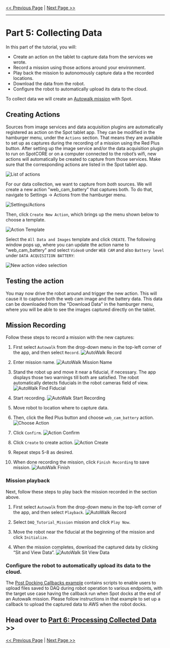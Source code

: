 <!--
Copyright (c) 2022 Boston Dynamics, Inc.  All rights reserved.

Downloading, reproducing, distributing or otherwise using the SDK Software
is subject to the terms and conditions of the Boston Dynamics Software
Development Kit License (20191101-BDSDK-SL).
-->

<script type="text/javascript" src="video_play_at_scroll.js"></script>
<link rel="stylesheet" type="text/css" href="tutorial.css">
<link href="prism.css" rel="stylesheet" />
<script src="prism.js"></script>


[<< Previous Page](daq4.md)
|
[Next Page >>](daq6.md)

---

# Part 5: Collecting Data

In this part of the tutorial, you will:
* Create an action on the tablet to capture data from the services we wrote.
* Record a mission using those actions around your environment.
* Play back the mission to autonomously capture data a the recorded locations.
* Download the data from the robot.
* Configure the robot to automatically upload its data to the cloud.

To collect data we will create an [Autowalk mission](https://support.bostondynamics.com/s/article/Getting-Started-with-Autowalk) with Spot.


## Creating Actions

Sources from image services and data acquisition plugins are automatically registered as action on the Spot tablet app. They can be modified in the hamburger menu, under the `Actions` section. That means they are available to set up as captures during the recording of a mission using the Red Plus button. After setting up the image service and/or the data acquisition plugin to run on SpotCORE or on a computer connected to the robot’s wifi, new actions will automatically be created to capture from those services.  Make sure that the corresponding actions are listed in the Spot tablet app. 

![List of actions](img/action_list.jpg)

For our data collection, we want to capture from _both_ sources.  We will create a new action "web_cam_battery" that captures both. To do that, navigate to Settings -> Actions from the hamburger menu.

![Settings/Actions](img/settings_actions.jpg)

Then, click `Create New Action`, which brings up the menu shown below to choose a template.

![Action Template](img/action_choose_template.jpg)

Select the `All Data and Images` template and click `CREATE`. The following window pops up, where you can update the action name to "web_cam_battery" and select `Video0` under `WEB CAM` and also `Battery level` under `DATA ACQUISITION BATTERY`:

![New action video selection](img/web_cam_action1.jpg)

## Testing the action

You may now drive the robot around and trigger the new action.
This will cause it to capture both the web cam image and the battery data.  This data can be downloaded from the "Download Data" in the hamburger menu, where you will be able to see the images captured directly on the tablet.

## Mission Recording

Follow these steps to record a mission with the new captures:

1. First select `Autowalk` from the drop-down menu in the top-left corner of the app, and then select `Record`.
![AutoWalk Record](img/autowalk_record.jpg)

2. Enter mission name.
![AutoWalk Mission Name](img/autowalk_mission_name.jpg)

3. Stand the robot up and move it near a fiducial, if necessary. The app displays those two warnings till both are satisfied. The robot automatically detects fiducials in the robot cameras field of view.
![AutoWalk Find Fiducial](img/autowalk_find_fiducial.jpg)

4. Start recording.
![AutoWalk Start Recording](img/autowalk_start_recording.jpg)

5. Move robot to location where to capture data.

6. Then, click the Red Plus button and choose `web_cam_battery` action.
![Choose Action](img/autowalk_action_choose.jpg)

7. Click `Confirm`.
![Action Confirm](img/action_confirm.jpg)

8. Click `Create` to create action.
![Action Create](img/autowalk_action_create.jpg)

9. Repeat steps 5-8 as desired.

10. When done recording the mission, click `Finish Recording` to save mission.
![AutoWalk Finish](img/autowalk_finish.jpg)

 ### Mission playback
Next, follow these steps to play back the mission recorded in the section above.

1. First select `Autowalk` from the drop-down menu in the top-left corner of the app, and then select `Playback`.
![AutoWalk Record](img/autowalk_record.jpg)

2. Select `DAQ_Tutorial_Mission` mission and click `Play Now`.

3. Move the robot near the fiducial at the beginning of the mission and click `Initialize`.

4. When the mission completes, download the captured data by clicking “Sit and View Data”.
![AutoWalk Sit View Data](img/autowalk_playback_view_data.jpg)

### Configure the robot to automatically upload its data to the cloud.

The [Post Docking Callbacks example](../../../python/examples/post_docking_callbacks/README.md) contains scripts to enable users to upload files saved to DAQ during robot operation to various endpoints, with the target use case having the callback run when Spot docks at the end of an Autowalk mission. Please follow instructions in that example to set up a callback to upload the captured data to AWS when the robot docks.

## Head over to [Part 6: Processing Collected Data](daq6.md) >>


[<< Previous Page](daq4.md)
|
[Next Page >>](daq6.md)
